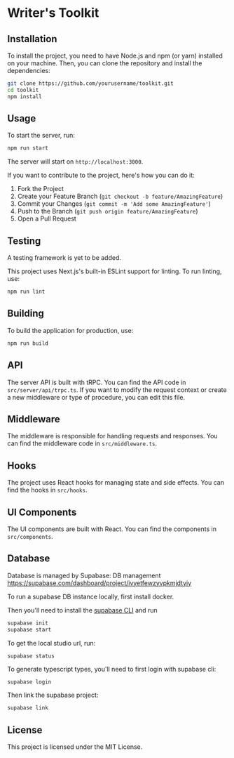 # Writer's Toolkit

## Installation

To install the project, you need to have Node.js and npm (or yarn) installed on your machine. Then, you can clone the repository and install the dependencies:

```bash
git clone https://github.com/yourusername/toolkit.git
cd toolkit
npm install
```

## Usage

To start the server, run:

```bash
npm run start
```

The server will start on `http://localhost:3000`.

If you want to contribute to the project, here's how you can do it:

1. Fork the Project
2. Create your Feature Branch (`git checkout -b feature/AmazingFeature`)
3. Commit your Changes (`git commit -m 'Add some AmazingFeature'`)
4. Push to the Branch (`git push origin feature/AmazingFeature`)
5. Open a Pull Request

## Testing

A testing framework is yet to be added.

This project uses Next.js's built-in ESLint support for linting. To run linting, use:

```bash
npm run lint
```

## Building

To build the application for production, use:

```bash
npm run build
```

## API

The server API is built with tRPC. You can find the API code in `src/server/api/trpc.ts`. If you want to modify the request context or create a new middleware or type of procedure, you can edit this file.

## Middleware

The middleware is responsible for handling requests and responses. You can find the middleware code in `src/middleware.ts`.

## Hooks

The project uses React hooks for managing state and side effects. You can find the hooks in `src/hooks`.

## UI Components

The UI components are built with React. You can find the components in `src/components`.

## Database

Database is managed by Supabase:
DB management https://supabase.com/dashboard/project/ivyetfewzyvpkmjdtyiy

To run a supabase DB instance locally, first install docker.

Then you'll need to install the [supabase CLI](https://supabase.com/docs/guides/cli) and run

```bash
supabase init
supabase start
```

To get the local studio url, run:

```
supabase status
```

To generate typescript types, you'll need to first login with supabase cli:

```bash
supabase login
```

Then link the supabase project:

```bash
supabase link
```

## License

This project is licensed under the MIT License.
